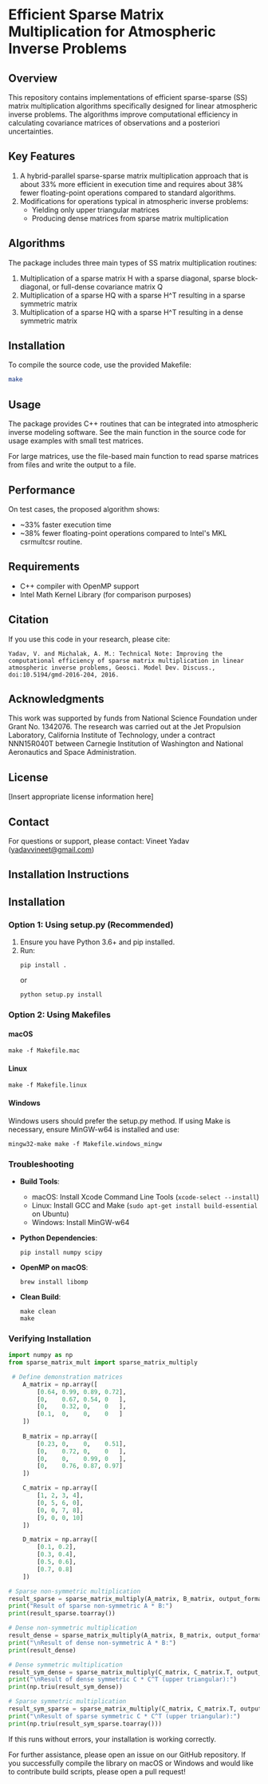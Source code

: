 # Efficient Sparse Matrix Multiplication for Atmospheric Inverse Problems

## Overview
This repository contains implementations of efficient sparse-sparse (SS) matrix multiplication algorithms specifically designed for linear atmospheric inverse problems. The algorithms improve computational efficiency in calculating covariance matrices of observations and a posteriori uncertainties.

## Key Features
1. A hybrid-parallel sparse-sparse matrix multiplication approach that is about 33% more efficient in execution time and requires about 38% fewer floating-point operations compared to standard algorithms.
2. Modifications for operations typical in atmospheric inverse problems:
   - Yielding only upper triangular matrices
   - Producing dense matrices from sparse matrix multiplication

## Algorithms
The package includes three main types of SS matrix multiplication routines:
1. Multiplication of a sparse matrix H with a sparse diagonal, sparse block-diagonal, or full-dense covariance matrix Q
2. Multiplication of a sparse HQ with a sparse H^T resulting in a sparse symmetric matrix
3. Multiplication of a sparse HQ with a sparse H^T resulting in a dense symmetric matrix

## Installation
To compile the source code, use the provided Makefile:

```bash
make
```

## Usage
The package provides C++ routines that can be integrated into atmospheric inverse modeling software. See the main function in the source code for usage examples with small test matrices.

For large matrices, use the file-based main function to read sparse matrices from files and write the output to a file.

## Performance
On test cases, the proposed algorithm shows:
- ~33% faster execution time
- ~38% fewer floating-point operations
compared to Intel's MKL csrmultcsr routine.

## Requirements
- C++ compiler with OpenMP support
- Intel Math Kernel Library (for comparison purposes)

## Citation
If you use this code in your research, please cite:
```
Yadav, V. and Michalak, A. M.: Technical Note: Improving the computational efficiency of sparse matrix multiplication in linear atmospheric inverse problems, Geosci. Model Dev. Discuss., doi:10.5194/gmd-2016-204, 2016.
```

## Acknowledgments
This work was supported by funds from National Science Foundation under Grant No. 1342076. The research was carried out at the Jet Propulsion Laboratory, California Institute of Technology, under a contract NNN15R040T between Carnegie Institution of Washington and National Aeronautics and Space Administration.

## License
[Insert appropriate license information here]

## Contact
For questions or support, please contact:
Vineet Yadav (yadavvineet@gmail.com)

## Installation Instructions

## Installation

### Option 1: Using setup.py (Recommended)

1. Ensure you have Python 3.6+ and pip installed.
2. Run:
   ```
   pip install .
   ```
   or
   ```
   python setup.py install
   ```

### Option 2: Using Makefiles

#### macOS
```
make -f Makefile.mac
```

#### Linux
```
make -f Makefile.linux
```

#### Windows
Windows users should prefer the setup.py method. If using Make is necessary, ensure MinGW-w64 is installed and use:
```
mingw32-make make -f Makefile.windows_mingw
```

### Troubleshooting

- **Build Tools**: 
  - macOS: Install Xcode Command Line Tools (`xcode-select --install`)
  - Linux: Install GCC and Make (`sudo apt-get install build-essential` on Ubuntu)
  - Windows: Install MinGW-w64

- **Python Dependencies**:
  ```
  pip install numpy scipy
  ```

- **OpenMP on macOS**:
  ```
  brew install libomp
  ```

- **Clean Build**:
  ```
  make clean
  make
  ```

### Verifying Installation

```python
import numpy as np
from sparse_matrix_mult import sparse_matrix_multiply

 # Define demonstration matrices
    A_matrix = np.array([
        [0.64, 0.99, 0.89, 0.72],
        [0,    0.67, 0.54, 0   ],
        [0,    0.32, 0,    0   ],
        [0.1,  0,    0,    0   ]
    ])
    
    B_matrix = np.array([
        [0.23, 0,    0,    0.51],
        [0,    0.72, 0,    0   ],
        [0,    0,    0.99, 0   ],
        [0,    0.76, 0.87, 0.97]
    ])

    C_matrix = np.array([
        [1, 2, 3, 4],
        [0, 5, 6, 0],
        [0, 0, 7, 8],
        [9, 0, 0, 10]
    ])

    D_matrix = np.array([
        [0.1, 0.2],
        [0.3, 0.4],
        [0.5, 0.6],
        [0.7, 0.8]
    ])

# Sparse non-symmetric multiplication
result_sparse = sparse_matrix_multiply(A_matrix, B_matrix, output_format='sparse', symmetric=False)
print("Result of sparse non-symmetric A * B:")
print(result_sparse.toarray())

# Dense non-symmetric multiplication
result_dense = sparse_matrix_multiply(A_matrix, B_matrix, output_format='dense', symmetric=False)
print("\nResult of dense non-symmetric A * B:")
print(result_dense)

# Dense symmetric multiplication
result_sym_dense = sparse_matrix_multiply(C_matrix, C_matrix.T, output_format='dense', symmetric=True)
print("\nResult of dense symmetric C * C^T (upper triangular):")
print(np.triu(result_sym_dense))

# Sparse symmetric multiplication
result_sym_sparse = sparse_matrix_multiply(C_matrix, C_matrix.T, output_format='sparse', symmetric=True)
print("\nResult of sparse symmetric C * C^T (upper triangular):")
print(np.triu(result_sym_sparse.toarray()))
```

If this runs without errors, your installation is working correctly.

For further assistance, please open an issue on our GitHub repository.
If you successfully compile the library on macOS or Windows and would like to contribute build scripts, please open a pull request!

